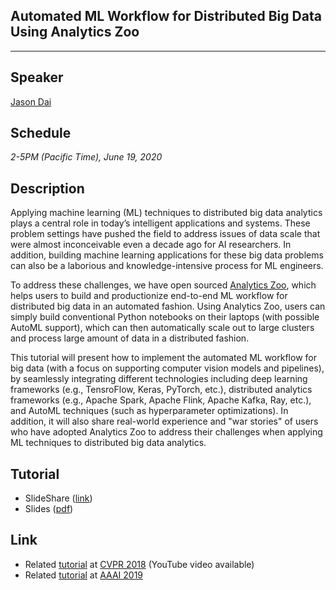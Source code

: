 ## Automated ML Workflow for Distributed Big Data Using Analytics Zoo
___

## Speaker
[Jason Dai](https://jason-dai.github.io/)

## Schedule
_2-5PM (Pacific Time), June 19, 2020_

## Description
Applying machine learning (ML) techniques to distributed big data analytics plays a central role in today’s intelligent applications and systems. These problem settings have pushed the field to address issues of data scale that were almost inconceivable even a decade ago for AI researchers. In addition, building machine learning applications for these big data problems can also be a laborious and knowledge-intensive process for ML engineers. 

To address these challenges, we have open sourced [Analytics Zoo](https://github.com/jason-dai/analytics-zoo), which helps users to build and productionize end-to-end ML workflow for distributed big data in an automated fashion. Using Analytics Zoo, users can simply build conventional Python notebooks on their laptops (with possible AutoML support), which can then automatically scale out to large clusters and process large amount of data in a distributed fashion. 

This tutorial will present how to implement the automated ML workflow for big data (with a focus on supporting computer vision models and pipelines), by seamlessly integrating different technologies including deep learning frameworks (e.g., TensroFlow, Keras, PyTorch, etc.), distributed analytics frameworks (e.g., Apache Spark, Apache Flink, Apache Kafka, Ray, etc.), and AutoML techniques (such as hyperparameter optimizations). In addition, it will also share real-world experience and "war stories" of users who have adopted Analytics Zoo to address their challenges when applying ML techniques to distributed big data analytics.

## Tutorial
* SlideShare ([link](https://www.slideshare.net/jason-dai/automated-ml-workflow-for-distributed-big-data-using-analytics-zoo-cvpr2020-tutorial))
* Slides ([pdf](slides/AIonBigData_cvpr20.pdf))

## Link
* Related [tutorial](https://jason-dai.github.io/cvpr2018/) at [CVPR 2018](http://cvpr2018.thecvf.com) (YouTube video available)
* Related [tutorial](https://jason-dai.github.io/aaai2019) at [AAAI 2019](https://aaai.org/Conferences/AAAI-19/aaai19tutorials/#sp2)

